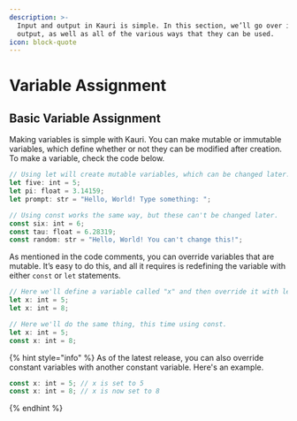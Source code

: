 ```yaml
---
description: >-
  Input and output in Kauri is simple. In this section, we’ll go over input and
  output, as well as all of the various ways that they can be used.
icon: block-quote
---
```


# Variable Assignment

## Basic Variable Assignment

Making variables is simple with Kauri. You can make mutable or immutable variables, which define whether or not they can be modified after creation. To make a variable, check the code below.

```typescript
// Using let will create mutable variables, which can be changed later.
let five: int = 5;
let pi: float = 3.14159;
let prompt: str = "Hello, World! Type something: ";

// Using const works the same way, but these can't be changed later.
const six: int = 6;
const tau: float = 6.28319;
const random: str = "Hello, World! You can't change this!";
```

As mentioned in the code comments, you can override variables that are mutable. It’s easy to do this, and all it requires is redefining the variable with either `const` or `let` statements.

```typescript
// Here we'll define a variable called "x" and then override it with let.
let x: int = 5;
let x: int = 8;

// Here we'll do the same thing, this time using const.
let x: int = 5;
const x: int = 8;
```

{% hint style="info" %}
As of the latest release, you can also override constant variables with another constant variable. Here's an example.

```typescript
const x: int = 5; // x is set to 5
const x: int = 8; // x is now set to 8
```
{% endhint %}

